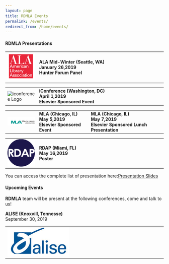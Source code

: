 ```yaml
---
layout: page
title: RDMLA Events
permalink: /events/
redirect_from: /home/events/
---
```


#### RDMLA Presentations


<table>
  <tr><td rowspan="1" width="20%"><img src="/images/ala.jpg" alt="ALA Logo"></td>
    <td><div><b>ALA Mid-Winter (Seattle, WA)<br> January 26,2019<br>Hunter Forum Panel</b></div></td></tr>
</table>

<table>
  <tr><td rowspan="1" width="20%"><img src="/images/iconference.jpg" alt="iconference Logo"></td>
    <td><div><b>iConference (Washington, DC)<br> April 1,2019<br>Elsevier Sponsored Event</b></div></td></tr>
</table>


<table>
  <tr><td rowspan="1" width="20%"><img src="/images/mla.png" alt="MLA Logo"></td>
    <td><div><b>MLA (Chicago, IL)<br> May 5,2019<br>Elsevier Sponsored Event</b></div></td>
    <td><div><b>MLA (Chicago, IL)<br> May 7,2019<br>Elsevier Sponsored Lunch Presentation</b></div></td></tr>
</table>

<table>
  <tr><td rowspan="1" width="20%"><img src="/images/rdap.png" alt="RDAP Logo"></td>
    <td><div><b>RDAP (Miami, FL)<br> May 16,2019<br>Poster</b></div></td></tr>
</table>


You can access the complete list of presentation here:[Presentation Slides](https://github.com/RDMLA/home/blob/master/presentation-slides.pdf)


#### Upcoming Events
**RDMLA** team will be present at the following conferences, come and talk to us!

<table>
  <tr><td rowspan="1" width="20%"><img src="/images/alise.png" alt="ALISE Logo"></td>  
    <b>ALISE (Knoxvill, Tennesse)</b><br> September 30, 2019</div></td></tr>
</table>



